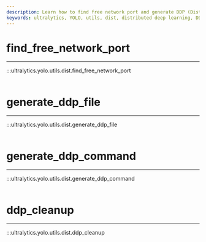 ```yaml
---
description: Learn how to find free network port and generate DDP (Distributed Data Parallel) command in Ultralytics YOLO with easy examples.
keywords: ultralytics, YOLO, utils, dist, distributed deep learning, DDP file, DDP cleanup
---
```


# find_free_network_port
---
:::ultralytics.yolo.utils.dist.find_free_network_port
<br><br>

# generate_ddp_file
---
:::ultralytics.yolo.utils.dist.generate_ddp_file
<br><br>

# generate_ddp_command
---
:::ultralytics.yolo.utils.dist.generate_ddp_command
<br><br>

# ddp_cleanup
---
:::ultralytics.yolo.utils.dist.ddp_cleanup
<br><br>